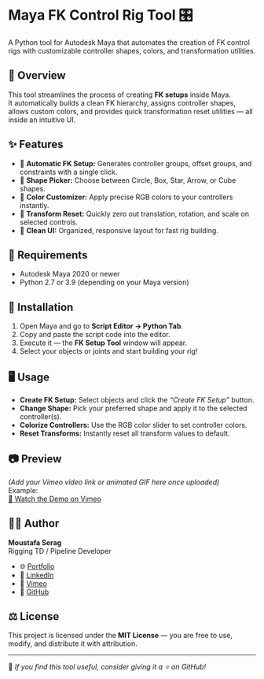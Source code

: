 # Maya FK Control Rig Tool 🎛️
A Python tool for Autodesk Maya that automates the creation of FK control rigs with customizable controller shapes, colors, and transformation utilities.

## 🚀 Overview
This tool streamlines the process of creating **FK setups** inside Maya.  
It automatically builds a clean FK hierarchy, assigns controller shapes, allows custom colors, and provides quick transformation reset utilities — all inside an intuitive UI.

## ✨ Features
- 🧩 **Automatic FK Setup:** Generates controller groups, offset groups, and constraints with a single click.
- 🎨 **Shape Picker:** Choose between Circle, Box, Star, Arrow, or Cube shapes.
- 🌈 **Color Customizer:** Apply precise RGB colors to your controllers instantly.
- 🔄 **Transform Reset:** Quickly zero out translation, rotation, and scale on selected controls.
- 🧰 **Clean UI:** Organized, responsive layout for fast rig building.

## 🧠 Requirements
- Autodesk Maya 2020 or newer  
- Python 2.7 or 3.9 (depending on your Maya version)

## 🧩 Installation
1. Open Maya and go to **Script Editor → Python Tab**.  
2. Copy and paste the script code into the editor.  
3. Execute it — the **FK Setup Tool** window will appear.  
4. Select your objects or joints and start building your rig!

## 🖥️ Usage
- **Create FK Setup:** Select objects and click the *“Create FK Setup”* button.  
- **Change Shape:** Pick your preferred shape and apply it to the selected controller(s).  
- **Colorize Controllers:** Use the RGB color slider to set controller colors.  
- **Reset Transforms:** Instantly reset all transform values to default.

## 📷 Preview
*(Add your Vimeo video link or animated GIF here once uploaded)*  
Example:  
[🎥 Watch the Demo on Vimeo](https://vimeo.com/1129169337?share=copy&fl=sv&fe=ci)

## 🧑‍💻 Author
**Moustafa Serag**  
Rigging TD / Pipeline Developer  
- 🌐 [Portfolio](https://www.behance.net/moustafaayman3)  
- 💼 [LinkedIn](https://www.linkedin.com/in/moustafaserag98/)  
- 🎥 [Vimeo](https://vimeo.com/moustafaserag)  
- 🧾 [GitHub](https://github.com/MoustafaSerag)

## ⚖️ License
This project is licensed under the **MIT License** — you are free to use, modify, and distribute it with attribution.

---

💬 *If you find this tool useful, consider giving it a ⭐ on GitHub!*
